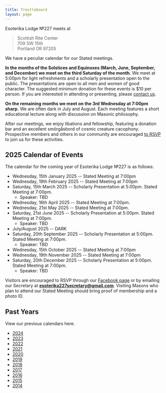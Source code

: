 ```yaml
---
title: Trestleboard
layout: page
---
```


Esoterika Lodge №227 meets at

> Scottish Rite Center<br>
> 709 SW 15th <br>
> Portland OR 97205

We have a peculiar calendar for our Stated meetings.

**In the months of the Solstices and Equinoxes (March, June,
September, and December) we meet on the third Saturday of the month.**
We meet at 5:00pm for light refreshments and a scholarly presentation
open to the public. The presentations are open to all men and women of
good character. The suggested minimum donation for these events is $10
per person. If you are interested in attending or presenting, please
[contact us](/contact/).

**On the remaining months we meet on the 3rd Wednesday at 7:00pm
sharp.** We are often dark in July and August. Each meeting features a
short educational lecture along with discussion on Masonic philosophy.

After our meetings, we enjoy libations and fellowship, featuring a
donation bar and an excellent smörgåsbord of cosmic creature cacophony. Prospective members
and others in our community are encouraged [to RSVP](/contact/) to join us for these activities.

## 2025 Calendar of Events

The calendar for the coming year of Esoterika Lodge №227 is as follows:

-  Wednesday, 15th January 2025 -- Stated Meeting at 7:00pm
-  Wednesday, 19th February 2025 -- Stated Meeting at 7:00pm
-  Saturday, 15th March 2025 -- Scholarly Presentation at 5:00pm. Stated Meeting at 7:00pm.
   * Speaker: TBD
-  Wednesday, 16th April 2025 -- Stated Meeting at 7:00pm.
-  Wednesday, 21st May 2025 -- Stated Meeting at 7:00pm.
-  Saturday, 21st June 2025 -- Scholarly Presentation at 5:00pm. Stated Meeting at 7:00pm.
   * Speaker: TBD
-  July/August 2025 -- DARK
-  Saturday, 20th September 2025 -- Scholarly Presentation at 5:00pm. Stated Meeting at 7:00pm.
   * Speaker: TBD
-  Wednesday, 15th October 2025 -- Stated Meeting at 7:00pm
-  Wednesday, 19th November 2025 -- Stated Meeting at 7:00pm
-  Saturday, 20th December 2025 -- Scholarly Presentation at 5:00pm. Stated Meeting at 7:00pm.
   * Speaker: TBD

Visitors are encouraged to RSVP through our [Facebook page](https://www.facebook.com/esoterikalodge.oregon/) or by emailing our Secretary at **esoterika227secretary@gmail.com**. Visiting Masons who plan to attend our Stated Meeting should bring proof of membership and a photo ID.

## Past Years

View our previous calendars here.

 - [2024](2024/)
 - [2023](2023/)
 - [2022](2022/)
 - [2021](2021/)
 - [2020](2020/)
 - [2019](2019/)
 - [2018](2018/)
 - [2017](2017/)
 - [2016](2016/)
 - [2015](2015/)
 - [2014](2014/)
 
